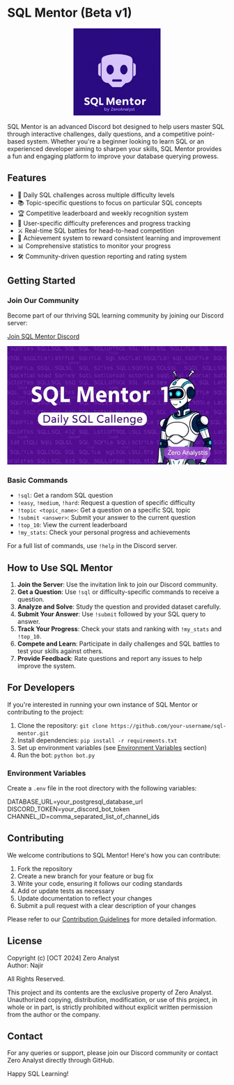 # SQL Mentor (Beta v1)

<div align="center">
  <img src=https://github.com/najirh/sql-mentor-bot/blob/main/sql_mentor_icon1.jpg alt="SQL Mentor Logo" width="200"/>
</div>

SQL Mentor is an advanced Discord bot designed to help users master SQL through interactive challenges, daily questions, and a competitive point-based system. Whether you're a beginner looking to learn SQL or an experienced developer aiming to sharpen your skills, SQL Mentor provides a fun and engaging platform to improve your database querying prowess.

## Features

- 🎯 Daily SQL challenges across multiple difficulty levels
- 📚 Topic-specific questions to focus on particular SQL concepts
- 🏆 Competitive leaderboard and weekly recognition system
- 🔄 User-specific difficulty preferences and progress tracking
- ⚔️ Real-time SQL battles for head-to-head competition
- 🌟 Achievement system to reward consistent learning and improvement
- 📊 Comprehensive statistics to monitor your progress
- 🛠️ Community-driven question reporting and rating system

## Getting Started

### Join Our Community

Become part of our thriving SQL learning community by joining our Discord server:

[Join SQL Mentor Discord](https://discord.gg/36h5f2Z5PK)

<div align="center">
  <img src=https://github.com/najirh/sql-mentor-bot/blob/main/sql_mentor_banner.jpg alt="SQL Mentor Community" width="600"/>
</div>

### Basic Commands

- `!sql`: Get a random SQL question
- `!easy`, `!medium`, `!hard`: Request a question of specific difficulty
- `!topic <topic_name>`: Get a question on a specific SQL topic
- `!submit <answer>`: Submit your answer to the current question
- `!top_10`: View the current leaderboard
- `!my_stats`: Check your personal progress and achievements

For a full list of commands, use `!help` in the Discord server.

## How to Use SQL Mentor

1. **Join the Server**: Use the invitation link to join our Discord community.
2. **Get a Question**: Use `!sql` or difficulty-specific commands to receive a question.
3. **Analyze and Solve**: Study the question and provided dataset carefully.
4. **Submit Your Answer**: Use `!submit` followed by your SQL query to answer.
5. **Track Your Progress**: Check your stats and ranking with `!my_stats` and `!top_10`.
6. **Compete and Learn**: Participate in daily challenges and SQL battles to test your skills against others.
7. **Provide Feedback**: Rate questions and report any issues to help improve the system.

## For Developers

If you're interested in running your own instance of SQL Mentor or contributing to the project:

1. Clone the repository: `git clone https://github.com/your-username/sql-mentor.git`
2. Install dependencies: `pip install -r requirements.txt`
3. Set up environment variables (see [Environment Variables](#environment-variables) section)
4. Run the bot: `python bot.py`

### Environment Variables

Create a `.env` file in the root directory with the following variables:

DATABASE_URL=your_postgresql_database_url
DISCORD_TOKEN=your_discord_bot_token
CHANNEL_ID=comma_separated_list_of_channel_ids

## Contributing

We welcome contributions to SQL Mentor! Here's how you can contribute:

1. Fork the repository
2. Create a new branch for your feature or bug fix
3. Write your code, ensuring it follows our coding standards
4. Add or update tests as necessary
5. Update documentation to reflect your changes
6. Submit a pull request with a clear description of your changes

Please refer to our [Contribution Guidelines](link-to-contribution-guidelines) for more detailed information.

## License

Copyright (c) [OCT 2024] Zero Analyst  
Author: Najir  

All Rights Reserved.  

This project and its contents are the exclusive property of Zero Analyst.  
Unauthorized copying, distribution, modification, or use of this project, in whole or in part, is strictly prohibited without explicit written permission from the author or the company.  


## Contact

For any queries or support, please join our Discord community or contact Zero Analyst directly through GitHub.

Happy SQL Learning!
